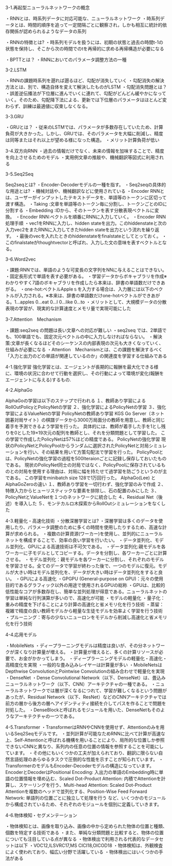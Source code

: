 3-1.再起型ニューラルネットワークの概念

・RNNとは、時系列データに対応可能な、ニューラルネットワーク
・時系列データとは、時間的順序を追って一定間隔ごとに観察され，しかも相互に統計的依存関係が認められるようなデータの系列

・RNNの特徴とは?
・時系列モデルを扱うには、初期の状態と過去の時間t-1の状態を保持し、そこから次の時間でのtを再帰的に求める再帰構造が必要になる

・BPTTとは？
・RNNにおいてのパラメータ調整方法の一種

3-2.LSTM

・RNNの課題時系列を遡れば遡るほど、勾配が消失していく
・勾配消失の解決方法とは、別で、構造自体を変えて解決したものがLSTM
・勾配消失問題とは？
・誤差逆伝播法が下位層に進んでいくに連れて、勾配がどんどん緩やかになっていく。そのため、勾配降下法による、更新では下位層のパラメータはほとんど変わらず、訓練は最適値に収束しなくなる。

3-3.GRU

・GRUとは？
・従来のLSTMでは、パラメータが多数存在していたため、計算負荷が大きかった。しかし、GRUでは、そのパラメータを大幅に削減し、精度は同等またはそれ以上が望める様になった構造。
・メリット計算負荷が低い

3-4.双方向RNN
・過去の情報だけでなく、未来の情報を加味することで、精度を向上させるためのモデル
・実用例文章の推敲や、機械翻訳等図式に利用される

3-5.Seq2Seq

Seq2seqとは?
・Encoder-Decoderモデルの一種を指す。
・Seq2seqの具体的な用途とは?
・機械対話や、機械翻訳などに使用されている
・Encoder RNNとは、ユーザーがインプットしたテキストデータを、単語等のトークンに区切って渡す構造。
・Taking :文章を単語等のトークン毎に分割し、トークンごとのIDに分割する
・Embedding :IDから、そのトークンを表す分散表現ベクトルに変換。
・Encoder RNN:ベクトルを順番にRNNに入力していく。
・Encoder RNN処理手順
・vec1をRNNに入力し、hidden stateを出力。このhiddenstateと次の入力vec2をまたRNNに入力してきたhidden stateを出力という流れを繰り返す。
・最後のvecを入れたときのhiddenstateをfinalstateとしてとっておく。
・このfinalstateがthoughtvectorと呼ばれ、入力した文の意味を表すベクトルとなる。

3-6.Word2vec

・課題:RNNでは、単語のような可変長の文字列をNNに与えることはできない。
・固定長形式で単語を表す必要がある。
・学習データからボキャブラリを作成※わかりやすく7語のボキャブラリを作成したら本来は、辞書の単語数だけできあがる。
・one-hot:ベクトルAppleｓを入力する場合は、入力層には以下のベクトルが入力される。※本来は、辞書の単語数だけone-hotベクトルができあがる。1...apples 0...eat 0...I 0...like 0...to
・メリットとして、大規模データの分散表現の学習が、現実的な計算速度とメモリ量で実現可能にした

3-7.Attention　Mechanism

・課題:seq2seq の問題は長い文章への対応が難しい
・seq2seq では、2単語でも、100単語でも、固定次元ベクトルの中に入力しなければならない。
・解決策:文章が長くなるほどそのシーケンスの内部表現の次元も大きくなっていく、仕組みが必要になる
・Attention　Mechanismとは、この課題を解決するべく「入力と出力のどの単語が関連しているのか」の関連度を学習する仕組みである



4-1.強化学習
強化学習とは、エージェントが長期的に報酬を最大化できる様に、環境の状況に合わせて行動を選択し、その行動によって環境が変化(報酬をエージェントに与える)するもの.

4-2.AlphaGo

AlphaGoの学習は以下のステップで行われる
１、教師あり学習によるRollOutPolicyとPolicyNetの学習
２、強化学習によるPolicyNetの学習
３、強化学習によるValueNetの学習
PolicyNetの教師あり学習
KGS Go Server（ネット囲碁対局サイト）の棋譜データから3000万局面分の教師を用意し、教師と同じ着手を予測できるよう学習を行った。
具体的には、教師が着手した手を1とし残りを0とした19×19次元の配列を教師とし、それを分類問題として学習した。
この学習で作成したPolicyNetは57%ほどの精度である。
PolicyNetの強化学習
現状のPolicyNetとPolicyPoolからランダムに選択されたPolicyNetと対局シミュレーションを行い、その結果を用いて方策勾配法で学習を行った。
PolicyPoolとは、PolicyNetの強化学習の過程を500Iteraionごとに記録し保存しておいたものである。
現状のPolicyNet同士の対局ではなく、PolicyPoolに保存されているものとの対局を使用する理由は、対局に幅を持たせて過学習を防ごうというのが主である。
この学習をminibatch size 128で1万回行った。
AlphaGo(Lee) とAlphaGoZeroの違い
１、教師あり学習を一切行わず、強化学習のみで作成
２、特徴入力からヒューリスティックな要素を排除し、石の配置のみにした
３、PolicyNetとValueNetを１つのネットワークに統合した
４、Residual Net（後述）を導入した
５、モンテカルロ木探索からRollOutシミュレーションをなくした

4-3.軽量化・高速化技術
・分散深層学習とは?
・深層学習は多くのデータを使用したり、パラメータ調整のために多くの時間を使用したりするため、高速な計算が求められる。
・複数の計算資源(ワーカー)を使用し、並列的にニューラルネットを構成することで、効率の良い学習を行いたい。
・データ並列化、モデル並列化、GPUによる高速技術は不可欠である。
・データ並列化:親モデルを各ワーカーに子モデルとしてコピーする。データを分割し、各ワーカーごとに計算させる。
・モデル並列化：親モデルを各ワーカーに分割し、それぞれのモデルを学習させる。全てのデータで学習が終わった後で、一つのモデルに復元。モデルが大きい時はモデル並列化を、データが大きい時はデータ並列化をすると良い。
・GPUによる高速化
・GPGPU (General-purpose on GPU)：元々の使用目的であるグラフィック以外の用途で使用されるGPUの総称
・GPUは、比較的低性能なコアが多数存在し、簡単な並列処理が得意である。ニューラルネットの学習は単純な行列演算が多いので、高速化が可能
・モデルの軽量化
・量子化：重みの精度を下げることにより計算の高速化と省メモリ化を行う技術
・蒸留：複雑で精度の良い教師モデルから軽量な生徒モデルを効率よく学習を行う技術
・プルーニング：寄与の少ないニューロンをモデルから削減し高速化と省メモリ化を行う技術

4-4.応用モデル

・MobileNets
・ディープラーニングモデルは精度は良いが、その分ネットワークが深くなり計算量が増える。
・計算量が増えると、多くの計算リソースが必要で、お金がかかってしまう。
・ディープラーニングモデルの軽量化・高速化・高精度化を実現
・一般的な畳み込みレイヤーは計算量が多い
・MobileNetsはDepthwise ConvolutionとPointwise Convolutionの組み合わせで軽量化を実現
・DenseNet
・Dense Convolutional Network（以下、DenseNet）は、畳込みニューラルネットワーク（以下、CNN）アーキテクチャの一種である。
・ニューラルネットワークでは層が深くなるにつれて、学習が難しくなるという問題があったが、Residual Network（以下、ResNet）などのCNNアーキテクチャでは前方の層から後方の層へアイデンティティ接続を介してパスを作ることで問題を対処した。
・DenseBlockと呼ばれるモジュールを用いた、DenseNetもそのようなアーキテクチャの一つである。

4-5.Transformer
・TransformerはRNNやCNNを使用せず、Attentionのみを用いるSeq2Seqモデルです。
・並列計算が可能なためRNNに比べて計算が高速な上、Self-Attentionと呼ばれる機構を用いることにより、局所的な位置しか参照できないCNNと異なり、系列内の任意の位置の情報を参照することを可能にしています。
・その他にもいくつかの工夫が加えられており、翻訳に限らない自然言語処理のあらゆるタスクで圧倒的な性能を示すことが知られています。
・TransformerのモデルもEncoder-Decoderモデルの構造になっています。 EncoderとDecoderはPositional Encoding: 入出力の単語のEmbedding時に単語の位置情報を埋め込む、Scaled Dot-Product Attention: 内積でAttentionを計算し、スケーリングを行う、Multi-head Attention: Scaled Dot-Product Attentionを複数のヘッドで並列化する、Position-Wise Feed Forward Network: 単語列の位置ごとに独立して処理を行う など、いくつかのモジュールから構成されているため、それぞれのモジュールを個別に定義していきます。

4-6.物体検知・セグメンテーション

・物体検知とは、画像を取り込み、画像の中から定められた物体の位置と種類、個数を特定する技術である
・また、単純な分類問題と比較すると、物体の位置についても注目している点が異なる
・物体検出で利用される代表的なデータセットは以下
・VOC12,ILSVRC17,MS CICI18,OICOD18
・物体検知は、外観検査によく使われており、幅広い分野で活躍している
・物体検出にはいくつかの手法がある
